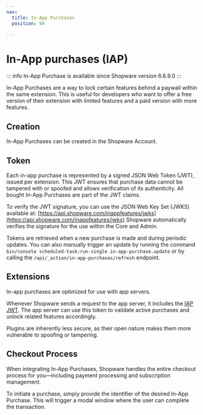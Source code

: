 ```yaml
---
nav:
  title: In-App Purchases
  position: 90

---
```


# In-App purchases (IAP)

::: info
In-App Purchase is available since Shopware version 6.6.9.0
:::

In-App Purchases are a way to lock certain features behind a paywall within the same extension.
This is useful for developers who want to offer a free version of their extension with limited features and a paid version with more features.

## Creation

In-App Purchases can be created in the Shopware Account.

<!-- Link to Account docs -->

## Token

Each in-app purchase is represented by a signed JSON Web Token (JWT), issued per extension.
This JWT ensures that purchase data cannot be tampered with or spoofed and allows verification of its authenticity.
All bought In-App Purchases are part of the JWT claims.

To verify the JWT signature, you can use the JSON Web Key Set (JWKS) available at: [https://api.shopware.com/inappfeatures/jwks](https://api.shopware.com/inappfeatures/jwks)
Shopware automatically verifies the signature for the use within the Core and Admin.

Tokens are retrieved when a new purchase is made and during periodic updates.
You can also manually trigger an update by running the command `bin/console scheduled-task:run-single in-app-purchase.update` or by calling the `/api/_action/in-app-purchases/refresh` endpoint.

## Extensions

In-app purchases are optimized for use with app servers.

Whenever Shopware sends a request to the app server, it includes the [IAP JWT](#token).
The app server can use this token to validate active purchases and unlock related features accordingly.

Plugins are inherently less secure, as their open nature makes them more vulnerable to spoofing or tampering.

<PageRef page="../../guides/plugins/apps/in-app-purchase" title="In-App purchases for Apps" />
<PageRef page="../../guides/plugins/plugins/in-app-purchase" title="In-App purchases for Plugins" />

## Checkout Process

When integrating In-App Purchases, Shopware handles the entire checkout process for you—including payment processing and subscription management.

To initiate a purchase, simply provide the identifier of the desired In-App Purchase. This will trigger a modal window where the user can complete the transaction.
